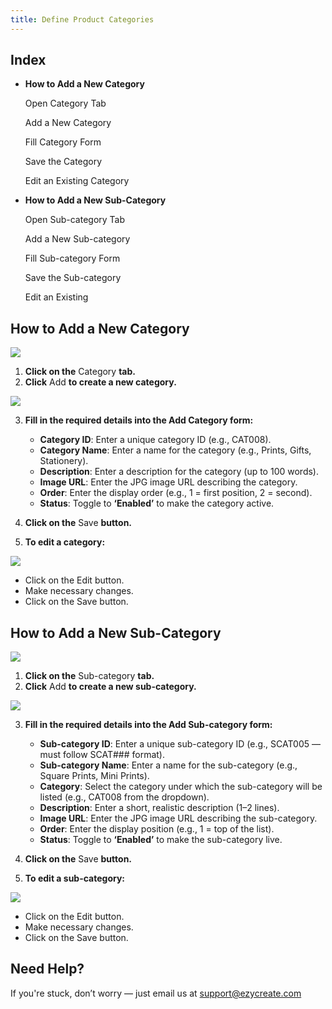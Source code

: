 ```yaml
---
title: Define Product Categories
---
```

## **Index**

* **How to Add a New Category**

   Open Category Tab

   Add a New Category

   Fill Category Form

  Save the Category

  Edit an Existing Category
* **How to Add a New Sub-Category**

  Open Sub-category Tab

  Add a New Sub-category

  Fill Sub-category Form

   Save the Sub-category

  Edit an Existing

## **How to Add a New Category**

![](https://ezy-resources.s3.ap-south-1.amazonaws.com/en/HTACATGRS1.png)

1. **Click on the** Category **tab.**
2. **Click** Add **to create a new category.**

![](https://ezy-resources.s3.ap-south-1.amazonaws.com/en/HTACATGRS2.png)
   
3. **Fill in the required details into the Add Category form:**

   * **Category ID**: Enter a unique category ID (e.g., CAT008).
   * **Category Name**: Enter a name for the category (e.g., Prints, Gifts, Stationery).
   * **Description**: Enter a description for the category (up to 100 words).
   * **Image URL**: Enter the JPG image URL describing the category.
   * **Order**: Enter the display order (e.g., 1 = first position, 2 = second).
   * **Status**: Toggle to **‘Enabled’** to make the category active.
4. **Click on the** Save **button.**
5. **To edit a category:**

![](https://ezy-resources.s3.ap-south-1.amazonaws.com/en/HTACATGRS1.png)

   * Click on the Edit button.
   * Make necessary changes.
   * Click on the Save button.

## **How to Add a New Sub-Category**

![](https://ezy-resources.s3.ap-south-1.amazonaws.com/en/HTACATGRS3.png)

1. **Click on the** Sub-category **tab.**
2. **Click** Add **to create a new sub-category.**

![](https://ezy-resources.s3.ap-south-1.amazonaws.com/en/HTACATGRS4.png)

3. **Fill in the required details into the Add Sub-category form:**

   * **Sub-category ID**: Enter a unique sub-category ID (e.g., SCAT005 — must follow SCAT### format).
   * **Sub-category Name**: Enter a name for the sub-category (e.g., Square Prints, Mini Prints).
   * **Category**: Select the category under which the sub-category will be listed (e.g., CAT008 from the dropdown).
   * **Description**: Enter a short, realistic description (1–2 lines).
   * **Image URL**: Enter the JPG image URL describing the sub-category.
   * **Order**: Enter the display position (e.g., 1 = top of the list).
   * **Status**: Toggle to **‘Enabled’** to make the sub-category live.
4. **Click on the** Save **button.**
5. **To edit a sub-category:**

![](https://ezy-resources.s3.ap-south-1.amazonaws.com/en/HTACATGRS3.png)

   * Click on the Edit button.
   * Make necessary changes.
   * Click on the Save button.




## **Need Help?**

If you're stuck, don’t worry — just email us at support@ezycreate.com[](mailto:support@ezycreate.com)

